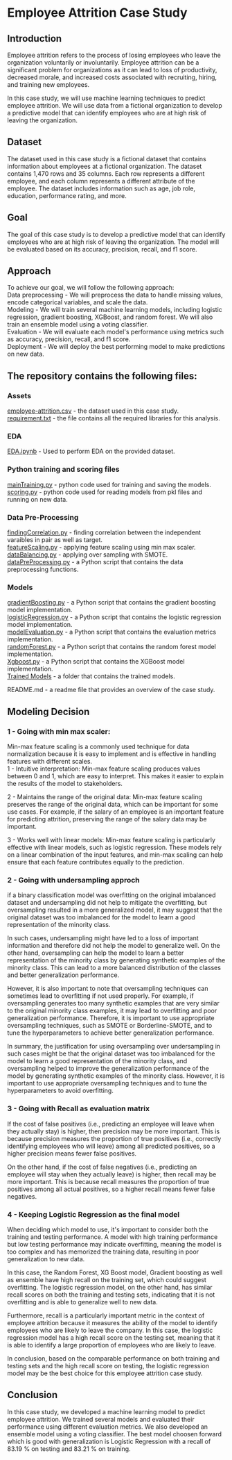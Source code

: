 # Employee Attrition Case Study

## Introduction

Employee attrition refers to the process of losing employees who leave the organization voluntarily or involuntarily. Employee attrition can be a significant problem for organizations as it can lead to loss of productivity, decreased morale, and increased costs associated with recruiting, hiring, and training new employees.

In this case study, we will use machine learning techniques to predict employee attrition. We will use data from a fictional organization to develop a predictive model that can identify employees who are at high risk of leaving the organization.

## Dataset

The dataset used in this case study is a fictional dataset that contains information about employees at a fictional organization. The dataset contains 1,470 rows and 35 columns. Each row represents a different employee, and each column represents a different attribute of the employee. The dataset includes information such as age, job role, education, performance rating, and more.

## Goal

The goal of this case study is to develop a predictive model that can identify employees who are at high risk of leaving the organization. The model will be evaluated based on its accuracy, precision, recall, and f1 score.

## Approach

To achieve our goal, we will follow the following approach:  
Data preprocessing - We will preprocess the data to handle missing values, encode categorical variables, and scale the data.   
Modeling - We will train several machine learning models, including logistic regression, gradient boosting, XGBoost, and random forest. We will also train an ensemble model using a voting classifier.  
Evaluation - We will evaluate each model's performance using metrics such as accuracy, precision, recall, and f1 score.  
Deployment - We will deploy the best performing model to make predictions on new data. 

## The repository contains the following files:

### Assets
[employee-attrition.csv](https://github.com/umerfarooq771/EmployeeAttrition/blob/main/ML%20Code/employee-attrition.csv) - the dataset used in this case study.  
[requirement.txt](https://github.com/umerfarooq771/EmployeeAttrition/blob/main/requirement.txt) - the file contains all the required libraries for this analysis.  
### EDA 
[EDA.ipynb](https://github.com/umerfarooq771/EmployeeAttrition/blob/main/EDA.ipynb) - Used to perform EDA on the provided dataset. 
### Python training and scoring files
[mainTraining.py](https://github.com/umerfarooq771/EmployeeAttrition/blob/main/ML%20Code/main.py) - python code used for training and saving the models.   
[scoring.py](https://github.com/umerfarooq771/EmployeeAttrition/blob/main/ML%20Code/scoring.py) - python code used for reading models from pkl files and running on new data. 
### Data Pre-Processing
[findingCorrelation.py](https://github.com/umerfarooq771/EmployeeAttrition/blob/main/ML%20Code/findingCorrelation.py) - finding correlation between the independent varaibles in pair as well as target.  
[featureScaling.py](https://github.com/umerfarooq771/EmployeeAttrition/blob/main/ML%20Code/featureScaling.py) - applying feature scaling using min max scaler.  
[dataBalancing.py](https://github.com/umerfarooq771/EmployeeAttrition/blob/main/ML%20Code/dataBalancing.py) - applying over sampling with SMOTE.  
[dataPreProcessing.py](https://github.com/umerfarooq771/EmployeeAttrition/blob/main/ML%20Code/dataPreProcessing.py) - a Python script that contains the data preprocessing functions.  
### Models
[gradientBoosting.py](https://github.com/umerfarooq771/EmployeeAttrition/blob/main/ML%20Code/gradientBoosting.py) - a Python script that contains the gradient boosting model implementation.  
[logisticRegression.py](https://github.com/umerfarooq771/EmployeeAttrition/blob/main/ML%20Code/logisticRegression.py) - a Python script that contains the logistic regression model implementation.  
[modelEvaluation.py](https://github.com/umerfarooq771/EmployeeAttrition/blob/main/ML%20Code/modelEvaluation.py) - a Python script that contains the evaluation metrics implementation.  
[randomForest.py](https://github.com/umerfarooq771/EmployeeAttrition/blob/main/ML%20Code/randomForest.py) - a Python script that contains the random forest model implementation.  
[Xgboost.py](https://github.com/umerfarooq771/EmployeeAttrition/blob/main/ML%20Code/Xgboost.py) - a Python script that contains the XGBoost model implementation.  
[Trained Models](https://github.com/umerfarooq771/EmployeeAttrition/tree/main/ML%20Code/TrainedModels) - a folder that contains the trained models.  

README.md - a readme file that provides an overview of the case study.  

## Modeling Decision
### 1 - Going with min max scaler:
Min-max feature scaling is a commonly used technique for data normalization because it is easy to implement and is effective in handling features with different scales.  
1 - Intuitive interpretation: Min-max feature scaling produces values between 0 and 1, which are easy to interpret. This makes it easier to explain the results of the model to stakeholders.  

2 - Maintains the range of the original data: Min-max feature scaling preserves the range of the original data, which can be important for some use cases. For example, if the salary of an employee is an important feature for predicting attrition, preserving the range of the salary data may be important.  

3 - Works well with linear models: Min-max feature scaling is particularly effective with linear models, such as logistic regression. These models rely on a linear combination of the input features, and min-max scaling can help ensure that each feature contributes equally to the prediction.  

### 2 - Going with undersampling approch

if a binary classification model was overfitting on the original imbalanced dataset and undersampling did not help to mitigate the overfitting, but oversampling resulted in a more generalized model, it may suggest that the original dataset was too imbalanced for the model to learn a good representation of the minority class.  

In such cases, undersampling might have led to a loss of important information and therefore did not help the model to generalize well. On the other hand, oversampling can help the model to learn a better representation of the minority class by generating synthetic examples of the minority class. This can lead to a more balanced distribution of the classes and better generalization performance.  

However, it is also important to note that oversampling techniques can sometimes lead to overfitting if not used properly. For example, if oversampling generates too many synthetic examples that are very similar to the original minority class examples, it may lead to overfitting and poor generalization performance. Therefore, it is important to use appropriate oversampling techniques, such as SMOTE or Borderline-SMOTE, and to tune the hyperparameters to achieve better generalization performance.  

In summary, the justification for using oversampling over undersampling in such cases might be that the original dataset was too imbalanced for the model to learn a good representation of the minority class, and oversampling helped to improve the generalization performance of the model by generating synthetic examples of the minority class. However, it is important to use appropriate oversampling techniques and to tune the hyperparameters to avoid overfitting.  

### 3 - Going with Recall as evaluation matrix
If the cost of false positives (i.e., predicting an employee will leave when they actually stay) is higher, then precision may be more important. This is because precision measures the proportion of true positives (i.e., correctly identifying employees who will leave) among all predicted positives, so a higher precision means fewer false positives.  

On the other hand, if the cost of false negatives (i.e., predicting an employee will stay when they actually leave) is higher, then recall may be more important. This is because recall measures the proportion of true positives among all actual positives, so a higher recall means fewer false negatives.

### 4 - Keeping Logistic Regression as the final model
When deciding which model to use, it's important to consider both the training and testing performance. A model with high training performance but low testing performance may indicate overfitting, meaning the model is too complex and has memorized the training data, resulting in poor generalization to new data.  

In this case, the Random Forest, XG Boost model, Gradient boosting as well as ensemble have high recall on the training set, which could suggest overfitting. The logistic regression model, on the other hand, has similar recall scores on both the training and testing sets, indicating that it is not overfitting and is able to generalize well to new data.  

Furthermore, recall is a particularly important metric in the context of employee attrition because it measures the ability of the model to identify employees who are likely to leave the company. In this case, the logistic regression model has a high recall score on the testing set, meaning that it is able to identify a large proportion of employees who are likely to leave.  

In conclusion, based on the comparable performance on both training and testing sets and the high recall score on testing, the logistic regression model may be the best choice for this employee attrition case study.  


## Conclusion

In this case study, we developed a machine learning model to predict employee attrition. We trained several models and evaluated their performance using different evaluation metrics. We also developed an ensemble model using a voting classifier. The best model choosen forward which is good with generalization is Logistic Regression with a recall of 83.19 % on testing and 83.21 % on training.
